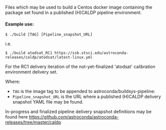 Files which may be used to build a Centos docker image containing the package set found in a
published (H)CALDP pipeline environment.

#### Example use:

```
$ ./build [TAG] [Pipeline_snapshot_URL]
```

i.e.
```
$ ./build atodsat_RC1 https://ssb.stsci.edu/astroconda-releases/caldp/atodsat/latest-linux.yml

```

For the RC1 delivery iteration of the not-yet-finalized 'atodsat' calibration environment delivery set.

Where:
* `TAG` is the image tag to be appended to astroconda/buildsys-pipeline:
* `Pipeline_snapshot_URL` is the URL where a published (H)CALDP delivery snapshot YAML file may be found.

In-progress and finalized pipeline delivery snapshot definitions may be found here https://github.com/astroconda/astroconda-releases/tree/master/caldp 

